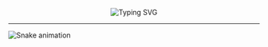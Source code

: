 <p align="center">
  <img src="https://readme-typing-svg.herokuapp.com?font=Fira+Code&size=24&pause=1000&color=61F7EF&center=true&vCenter=true&width=435&lines=Hi,+I'm+Shao-Ren!;Welcome+to+my+GitHub!" alt="Typing SVG" />
</p>


---
<!--
**PinYenChen/PinYenChen** is a ✨ _special_ ✨ repository because its `README.md` (this file) appears on your GitHub profile.

Here are some ideas to get you started:

- 🔭 I’m currently working on ...
- 🌱 I’m currently learning ...
- 👯 I’m looking to collaborate on ...
- 🤔 I’m looking for help with ...
- 💬 Ask me about ...
- 📫 How to reach me: ...
- 😄 Pronouns: ...
- ⚡ Fun fact: ...
-->
![Snake animation]([https://github.com/2226gjg/2226gjg/blob/output/github-contribution-grid-snake.svg](https://raw.githubusercontent.com/2226gjg/2226gjg/output/github-contribution-grid-snake.svg))
